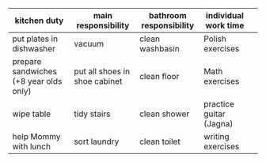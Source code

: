 





| kitchen duty                           | main responsibility           | bathroom responsibility | individual work time    |   |
|----------------------------------------|-------------------------------|-------------------------|-------------------------|---|
| put plates in dishwasher               | vacuum                        | clean washbasin         | Polish exercises        |   |
| prepare sandwiches (+8 year olds only) | put all shoes in shoe cabinet | clean floor             | Math exercises          |   |
| wipe table                             | tidy stairs                   | clean shower            | practice guitar (Jagna) |   |
| help Mommy with lunch                  | sort laundry                  | clean toilet            | writing exercises       |   |
